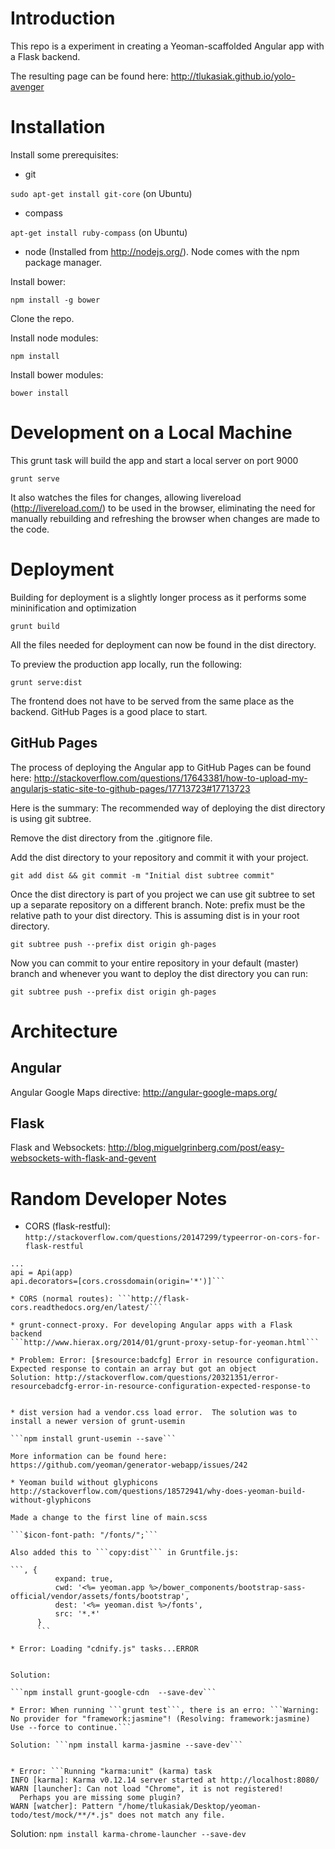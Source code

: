 # Introduction

This repo is a experiment in creating a Yeoman-scaffolded Angular app with a Flask backend.

The resulting page can be found here: http://tlukasiak.github.io/yolo-avenger


# Installation

Install some prerequisites:

* git

```sudo apt-get install git-core``` (on Ubuntu)

* compass

```apt-get install ruby-compass``` (on Ubuntu)

* node (Installed from http://nodejs.org/).  Node comes with the npm package manager.

Install bower:

```npm install -g bower```

Clone the repo.

Install node modules:

```npm install```
    
Install bower modules:

```bower install```

# Development on a Local Machine

This grunt task will build the app and start a local server on port 9000

```grunt serve```

It also watches the files for changes, allowing livereload (http://livereload.com/) to be used in the browser, eliminating the need for manually rebuilding and refreshing the browser when changes are made to the code.

# Deployment

Building for deployment is a slightly longer process as it performs some mininification and optimization

```grunt build```

All the files needed for deployment can now be found in the dist directory.

To preview the production app locally, run the following:

```grunt serve:dist```

The frontend does not have to be served from the same place as the backend. GitHub Pages is a good place to start.

## GitHub Pages

The process of deploying the Angular app to GitHub Pages can be found here: http://stackoverflow.com/questions/17643381/how-to-upload-my-angularjs-static-site-to-github-pages/17713723#17713723

Here is the summary:
The recommended way of deploying the dist directory is using git subtree.

Remove the dist directory from the .gitignore file.

Add the dist directory to your repository and commit it with your project.

```git add dist && git commit -m "Initial dist subtree commit"```

Once the dist directory is part of you project we can use git subtree to set up a separate repository on a different branch. Note: prefix must be the relative path to your dist directory. This is assuming dist is in your root directory.

```git subtree push --prefix dist origin gh-pages```

Now you can commit to your entire repository in your default (master) branch and whenever you want to deploy the dist directory you can run:

```git subtree push --prefix dist origin gh-pages```


# Architecture

## Angular
Angular Google Maps directive: http://angular-google-maps.org/

## Flask
Flask and Websockets: http://blog.miguelgrinberg.com/post/easy-websockets-with-flask-and-gevent


# Random Developer Notes

* CORS (flask-restful): `http://stackoverflow.com/questions/20147299/typeerror-on-cors-for-flask-restful`


```from flask.ext.restful.utils import cors
...
api = Api(app)
api.decorators=[cors.crossdomain(origin='*')]```

* CORS (normal routes): ```http://flask-cors.readthedocs.org/en/latest/```

* grunt-connect-proxy. For developing Angular apps with a Flask backend
```http://www.hierax.org/2014/01/grunt-proxy-setup-for-yeoman.html```

* Problem: Error: [$resource:badcfg] Error in resource configuration. Expected response to contain an array but got an object
Solution: http://stackoverflow.com/questions/20321351/error-resourcebadcfg-error-in-resource-configuration-expected-response-to


* dist version had a vendor.css load error.  The solution was to install a newer version of grunt-usemin

```npm install grunt-usemin --save```

More information can be found here: https://github.com/yeoman/generator-webapp/issues/242

* Yeoman build without glyphicons
http://stackoverflow.com/questions/18572941/why-does-yeoman-build-without-glyphicons

Made a change to the first line of main.scss

```$icon-font-path: "/fonts/";```

Also added this to ```copy:dist``` in Gruntfile.js:

```, {                                                   
          expand: true,
          cwd: '<%= yeoman.app %>/bower_components/bootstrap-sass-official/vendor/assets/fonts/bootstrap',
          dest: '<%= yeoman.dist %>/fonts',
          src: '*.*'
      }
      ```
      
* Error: Loading "cdnify.js" tasks...ERROR
   

Solution: 

```npm install grunt-google-cdn  --save-dev```

* Error: When running ```grunt test```, there is an erro: ```Warning: No provider for "framework:jasmine"! (Resolving: framework:jasmine) Use --force to continue.```

Solution: ```npm install karma-jasmine --save-dev```


* Error: ```Running "karma:unit" (karma) task
INFO [karma]: Karma v0.12.14 server started at http://localhost:8080/
WARN [launcher]: Can not load "Chrome", it is not registered!
  Perhaps you are missing some plugin?
WARN [watcher]: Pattern "/home/tlukasiak/Desktop/yeoman-todo/test/mock/**/*.js" does not match any file.
```

Solution: ```npm install karma-chrome-launcher --save-dev```


